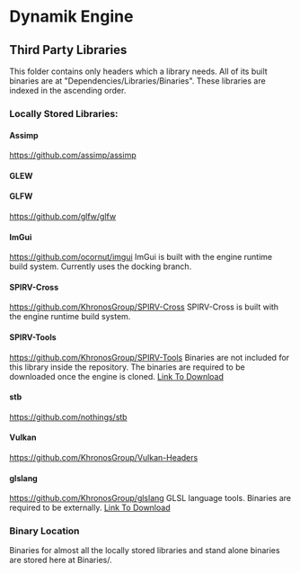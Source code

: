 # Dynamik Engine
## Third Party Libraries
This folder contains only headers which a library needs. All of its built binaries are at 
"Dependencies/Libraries/Binaries".
These libraries are indexed in the ascending order.

### Locally Stored Libraries:
#### Assimp
https://github.com/assimp/assimp

#### GLEW


#### GLFW
https://github.com/glfw/glfw

#### ImGui
https://github.com/ocornut/imgui
ImGui is built with the engine runtime build system. Currently uses the docking branch.

#### SPIRV-Cross
https://github.com/KhronosGroup/SPIRV-Cross
SPIRV-Cross is built with the engine runtime build system.

#### SPIRV-Tools
https://github.com/KhronosGroup/SPIRV-Tools
Binaries are not included for this library inside the repository. The binaries are required to be downloaded
once the engine is cloned.
[Link To Download](https://github.com/KhronosGroup/SPIRV-Tools/releases/tag/master-tot)

#### stb
https://github.com/nothings/stb

#### Vulkan
https://github.com/KhronosGroup/Vulkan-Headers

#### glslang
https://github.com/KhronosGroup/glslang
GLSL language tools.
Binaries are required to be externally.
[Link To Download](https://github.com/KhronosGroup/glslang/releases/tag/master-tot)

### Binary Location
Binaries for almost all the locally stored libraries and stand alone binaries are stored here at Binaries/.